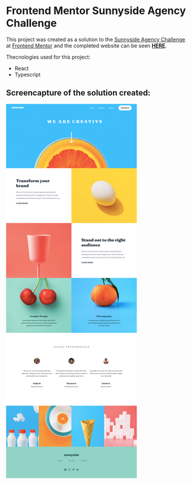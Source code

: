 # Frontend Mentor Sunnyside Agency Challenge

This project was created as a solution to the [Sunnyside Agency Challenge](https://www.frontendmentor.io/challenges/sunnyside-agency-landing-page-7yVs3B6ef) at [Frontend Mentor](https://www.frontendmentor.io/home) and the completed website can be seen **[HERE](https://deusdeditvilar.github.io/sunnyside/)**.

Thecnologies used for this project:
- React
- Typescript

## Screencapture of the solution created:

![screencapture](./src/assets/media/screencapture-sunnyside.png)